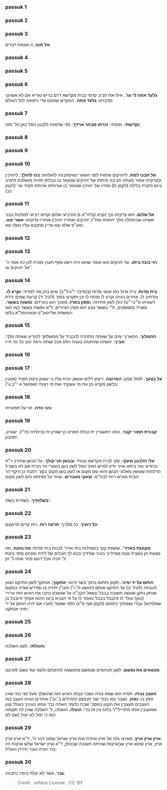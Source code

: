 
### passuk 1

### passuk 2

### passuk 3
<b>אל תונו.</b> זו אונאת דברים:

### passuk 4

### passuk 5

### passuk 6
<b>גלעד אתה לי וגו'.</b> אילו את חביב קדמי כבית מקדשא דרם בריש טוריא אם לא אשוינך מדברא:
<b>גלעד אתה.</b> המקדש שממנו צרי ורפואה לכל העולם:

### passuk 7
<b>וקדשתי.</b> וזמנתי:
<b>וכרתו מבחר ארזיך.</b> לפי שדמוהו ללבנון נופל כאן הל' הזה:

### passuk 8

### passuk 9

### passuk 10
<b>אל תבכו למת.</b> ליהויקים שימות לפני השער כשיסחבוהו להגלותו:
<b>בכו להולך.</b> ליהויכין ולצדקיהו אמור מעתה חביבה מיתתו של יהויקים שנאמר בו ונבלתו תהיה מושלכת לחורב ביום ולקרח בלילה (לקמן לו) מחייו של יהויכין שנאמר בו וארוחתו ארוחת תמיד וגו' (לקמן נב):

### passuk 11
<b>אל שלום.</b> הוא צדקיהו וכך נקרא (בדה"א ג) והרביעי שלום וקראו רביעי למלכות בבני יאשיהו שבתחלה מלך יהואחז ואח"כ יהויקים ואחריו יהויכין ואחריו צדקיהו: 
<b>אשר יצא.</b> ואע"פ שלא יצא עדיין מתנבא עליו כאלו יצא:

### passuk 12

### passuk 13
<b>הוי בונה ביתו.</b> על יהויקים הוא אומר שהוא היה רשע וסוף הענין מוכיח לכן כה אמר ה' אל יהויקים וגו':

### passuk 14
<b>בית מדות.</b> בית גדול כמו אנשי מדות (במדבר י״ג:ל״ב) שיש בהן מה למדוד:
<b>וקרע לו.</b> והרחיב לו, אחרים הגיהו וקרע לו ופתח לו וכן ותקרעי בפוך (לעיל יד) קרעת שמים ירדת (ישעיהו ס״ג:י״ט) כולן לשון פתיחה: 
<b>וספון בארז.</b> מסכך הגג בארזים:
<b>ומשוח בששר.</b> ומצייר בסממנים, ת"י בששר צבע הוא ממין הציורים, ל"א ומשוח בששר כמו חוט המשחה אליינאנ"ט אנשינופל"א בלעז:

### passuk 15
<b>התמלוך.</b> התאריך ימים על שאתה מתחרה להכביד על ממשלתך להודיע שאתה מלך:
<b>אביך.</b> יאשיהו שהתנהג בענוה הלא אכל ושתה וראה טוב כל ימי חייו:

### passuk 16

### passuk 17
<b>על בצעך.</b> לגזול ממון:
<b>המרוצה.</b> ריצוץ דלים ועושק יוכיח עליו כי עשוק ורצוץ תמיד סמוכין בלשון מקרא וכן את מי עשקתי ואת מי רצותי (שמואל א י״ב:ג׳):

### passuk 18
<b>והוי הדה.</b> הוי על תפארתו:

### passuk 19
<b>קבורת חמור יקבר.</b> כמה דמשגרין ית נבלת חמרא כן ישגרון ית נבילתיה (ת"י). ישגרון. יסחבון:

### passuk 20
<b>עלי הלבנון וצעקי.</b> סקי לבית מקדשא וצווחי:
<b>ובבשן תני קולך.</b> על הבשן שיחרב וי"ת ובתרעי טור ביתא ואיני יודע לפרש האיך נופל לשון בשן בשערי הר הבית אם לא בשביל הדלתות שעושין מאלוני הבשן והוא שם מקום או לשון בשן מקום בקע' רחבה כן היקף הר הבית מגרש ריוח לבה"מ: 
<b>וצעקי מעברים.</b> וצוחי על מגיזתא והם לשון מקום:

### passuk 21
<b>בשלותיך.</b> כשהיית בשלו':

### passuk 22
<b>כל רועיך.</b> כל מלכיך:
<b>תרעה רוח.</b> רוח קדים תרוצצם:

### passuk 23
<b>מקוננת בארזי'.</b> ששמת קנך במגדלות בתי ארזי' לבנות בתי מדות:
<b>מה נחנת.</b> מה מצאת חן בשביל גובה מגדלייך בעיני שודדיך בבא לך חבלים של לידה ומנחם פתר נחנת ל' חניה אבל דונש פתר אותו ל' חן:

### passuk 24
<b>חותם על יד ימיני.</b> תקוק וחתום בתוך בשר זרועי:
<b>אתקנך.</b> אנתקך לשון התיקם כצאן לטבחה (לעיל יב) עד התיקנו אותם (יהושע ח׳:ו׳) והנו"ן יתירה בו ומדרש אגדה במקום שנתק נתקן שעשה תשובה בבבל ונשאל הקב"ה על שנשבע כתבו את האיש הזה ערירי (כאן) ונולד לו זרובבל בבבל ונאמר לו על פי הנביא ביום ההוא אקחך זרובבל בן שאלתיאל עבדי ושמתיך כחותם (לקמן סוף מ"ג) כלפי שאמר לאביו אם יהיה חותם על יד ימיני אנתקנו:

### passuk 25

### passuk 26
<b>והטלתי.</b> לשון השלכה:

### passuk 27
<b>מנשאים את נפשם.</b> לשון תנחומים שנפשם מתנשאה להתנחם ולומר עוד נשוב לארצנו:

### passuk 28
<b>העצב נבזה.</b> תמיה הוא שמא צורה נשבר ונבזה האיש הזה שהושלך מעל פני כמי שאין חפץ בו:
<b>נפוץ.</b> נשבר כמו ככלי יוצר תנפצם (תהילים ב׳:ט׳) ואחרים הגיהו העצב כמו העצבים מעצבין את הקטן במסכ' שבת כלומר האתה נבז' ונפוץ בעיניך כעולל קטן שמעצבין אותו מילויילי"ר בלעז אין זה כדי: 
<b>הוטלו.</b> הושלכו, ל' השלכה שאין לה תקומה כמו כי יפול לא יוטל (שם לז):

### passuk 29
<b>ארץ ארץ ארץ.</b> מארצו גלה אל ארץ אחרת ואת ארץ ישראל שמעי דבר ה', ד"א ארץ ארץ ארץ, ארץ שהוא ארץ שבארצות שהיתה חשובה שבכולן, ד"א ארץ ישראל שלש ארצות היו בה יהודה ועבר הירדן והגליל:

### passuk 30
<b>גבר.</b> אשר לא יצלח בימיו כתבוהו:

>Credit : sefaris
>License : CC-BY